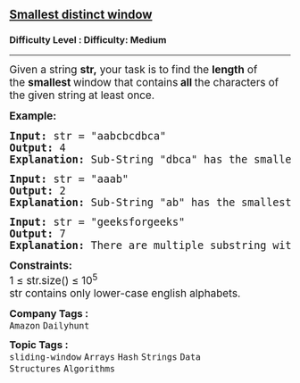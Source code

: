 <h2><a href="https://www.geeksforgeeks.org/problems/smallest-distant-window3132/1?page=1&category=sliding-window&sortBy=submissions">Smallest distinct window</a></h2><h3>Difficulty Level : Difficulty: Medium</h3><hr><div class="problems_problem_content__Xm_eO"><p><span style="font-size: 14pt;">Given a string&nbsp;<strong>str,</strong>&nbsp;your task is to find the&nbsp;<strong>length</strong>&nbsp;of the&nbsp;<strong>smallest&nbsp;</strong>window that contains<strong>&nbsp;all&nbsp;</strong>the characters of the given string at least once.</span></p>
<p><span style="font-size: 14pt;"><strong>Example:</strong></span></p>
<div>
<pre><span style="font-size: 14pt;"><strong>Input:</strong> str = "aabcbcdbca"
<strong>Output:</strong> 4
<strong>Explanation:</strong> Sub-String "dbca" has the smallest length that contains all the characters of str.
</span></pre>
</div>
<pre><span style="font-size: 14pt;"><strong>Input:</strong> str = "aaab"
<strong>Output:</strong> 2
<strong>Explanation:</strong> Sub-String "ab" has the smallest length that contains all the characters of str.</span></pre>
<pre><span style="font-size: 14pt;"><strong>Input:</strong> str = "geeksforgeeks"
<strong>Output:</strong> 7
<strong>Explanation:</strong> There are multiple substring with smallest length that contains all characters of str, "eksforg" and "ksforge". </span></pre>
<p><span style="font-size: 14pt;"><strong>Constraints:</strong><br>1 ≤ str.size() ≤ 10<sup>5</sup><br>str contains only lower-case english alphabets.</span></p></div><p><span style=font-size:18px><strong>Company Tags : </strong><br><code>Amazon</code>&nbsp;<code>Dailyhunt</code>&nbsp;<br><p><span style=font-size:18px><strong>Topic Tags : </strong><br><code>sliding-window</code>&nbsp;<code>Arrays</code>&nbsp;<code>Hash</code>&nbsp;<code>Strings</code>&nbsp;<code>Data Structures</code>&nbsp;<code>Algorithms</code>&nbsp;